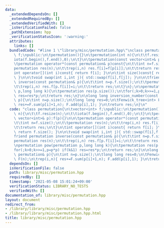 ```yaml
---
data:
  _extendedDependsOn: []
  _extendedRequiredBy: []
  _extendedVerifiedWith: []
  _isVerificationFailed: false
  _pathExtension: hpp
  _verificationStatusIcon: ':warning:'
  attributes:
    links: []
  bundledCode: "#line 1 \"library/misc/permutation.hpp\"\nclass permutation{\n\tvector<int>\
    \ f;\npublic:\n\tpermutation(){}\n\tpermutation(int n){\n\t\tf.resize(n);\n\t\t\
    iota(f.begin(),f.end(),0);\n\t}\n\tpermutation(const vector<int>& p):f(p){}\n\n\
    \tpermutation operator*(const permutation& p)const{\n\t\tint n=f.size();\n\t\t\
    permutation res(n);\n\t\trep(i,n) res.f[i]=f[p[i]];\n\t\treturn res;\n\t}\n\t\
    int operator[](int i)const{ return f[i]; }\n\n\tint size()const{ return f.size();\
    \ }\n\n\tvoid swap(int i,int j){ std::swap(f[i],f[j]); }\n\n\tfriend permutation\
    \ inverse(const permutation& p){\n\t\tint n=p.f.size();\n\t\tpermutation res(n);\n\
    \t\trep(i,n) res.f[p.f[i]]=i;\n\t\treturn res;\n\t}\n};\n\npermutation pow(permutation\
    \ p,long long k){\n\tpermutation res(p.size());\n\tfor(;k>0;k>>=1,p=p*p) if(k&1)\
    \ res=res*p;\n\treturn res;\n}\n\nlong long inversion_number(const permutation&\
    \ p){\n\tint n=p.size();\n\tlong long res=0;\n\tFenwick_tree<int> F(n);\n\trep(i,n){\
    \ res+=F.sum(p[i]+1,n); F.add(p[i],1); }\n\treturn res;\n}\n"
  code: "class permutation{\n\tvector<int> f;\npublic:\n\tpermutation(){}\n\tpermutation(int\
    \ n){\n\t\tf.resize(n);\n\t\tiota(f.begin(),f.end(),0);\n\t}\n\tpermutation(const\
    \ vector<int>& p):f(p){}\n\n\tpermutation operator*(const permutation& p)const{\n\
    \t\tint n=f.size();\n\t\tpermutation res(n);\n\t\trep(i,n) res.f[i]=f[p[i]];\n\
    \t\treturn res;\n\t}\n\tint operator[](int i)const{ return f[i]; }\n\n\tint size()const{\
    \ return f.size(); }\n\n\tvoid swap(int i,int j){ std::swap(f[i],f[j]); }\n\n\t\
    friend permutation inverse(const permutation& p){\n\t\tint n=p.f.size();\n\t\t\
    permutation res(n);\n\t\trep(i,n) res.f[p.f[i]]=i;\n\t\treturn res;\n\t}\n};\n\
    \npermutation pow(permutation p,long long k){\n\tpermutation res(p.size());\n\t\
    for(;k>0;k>>=1,p=p*p) if(k&1) res=res*p;\n\treturn res;\n}\n\nlong long inversion_number(const\
    \ permutation& p){\n\tint n=p.size();\n\tlong long res=0;\n\tFenwick_tree<int>\
    \ F(n);\n\trep(i,n){ res+=F.sum(p[i]+1,n); F.add(p[i],1); }\n\treturn res;\n}\n"
  dependsOn: []
  isVerificationFile: false
  path: library/misc/permutation.hpp
  requiredBy: []
  timestamp: '2021-05-08 15:01:24+09:00'
  verificationStatus: LIBRARY_NO_TESTS
  verifiedWith: []
documentation_of: library/misc/permutation.hpp
layout: document
redirect_from:
- /library/library/misc/permutation.hpp
- /library/library/misc/permutation.hpp.html
title: library/misc/permutation.hpp
---
```

